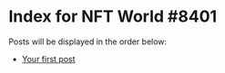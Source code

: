 # Index for NFT World #8401
Posts will be displayed in the order below:

- [Your first post](./001-first.md)

